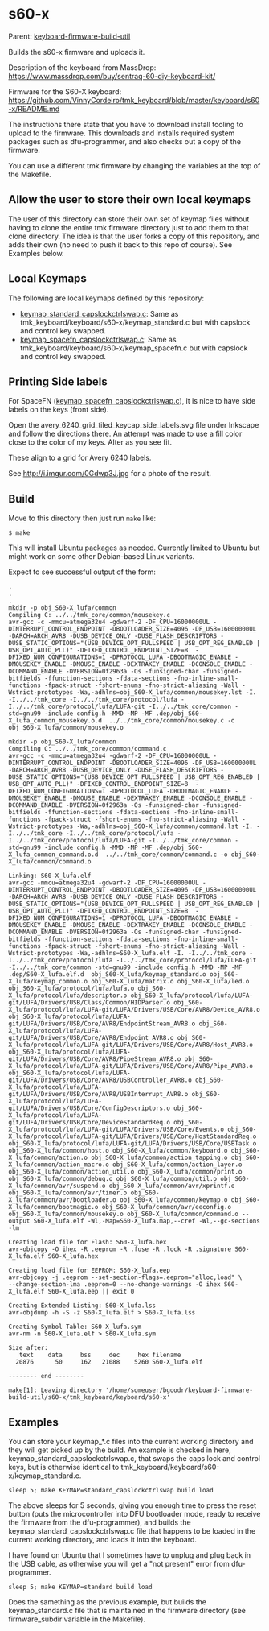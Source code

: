 # s60-x

Parent: [keyboard-firmware-build-util](../../README.md)

Builds the s60-x firmware and uploads it.

Description of the keyboard from MassDrop: https://www.massdrop.com/buy/sentraq-60-diy-keyboard-kit/

Firmware for the S60-X keyboard: https://github.com/VinnyCordeiro/tmk_keyboard/blob/master/keyboard/s60-x/README.md

The instructions there state that you have to download install tooling
to upload to the firmware. This downloads and installs required system
packages such as dfu-programmer, and also checks out a copy of the
firmware.

You can use a different tmk firmware by changing the variables at the
top of the Makefile.

## Allow the user to store their own local keymaps

The user of this directory can store their own set of keymap files
without having to clone the entire tmk firmware directory just to add
them to that clone directory. The idea is that the user forks a copy
of this repository, and adds their own (no need to push it back to
this repo of course).  See Examples below.

## Local Keymaps

The following are local keymaps defined by this repository:

* [keymap_standard_capslockctrlswap.c](keymap_standard_capslockctrlswap.c): Same as tmk_keyboard/keyboard/s60-x/keymap_standard.c but with capslock and control key swapped.
* [keymap_spacefn_capslockctrlswap.c](keymap_spacefn_capslockctrlswap.c): Same as tmk_keyboard/keyboard/s60-x/keymap_spacefn.c but with capslock and control key swapped.

## Printing Side labels

For SpaceFN
([keymap_spacefn_capslockctrlswap.c](keymap_spacefn_capslockctrlswap.c)),
it is nice to have side labels on the keys (front side).

Open the avery_6240_grid_tiled_keycap_side_labels.svg file under
Inkscape and follow the directions there. An attempt was made to use a
fill color close to the color of my keys. Alter as you see fit.

These align to a grid for Avery 6240 labels.

See http://i.imgur.com/0Gdwp3J.jpg for a photo of the result.

## Build

Move to this directory then just run `make` like:

    $ make

This will install Ubuntu packages as needed. Currently limited to
Ubuntu but might work on some other Debian-based Linux variants.

Expect to see successful output of the form:

    .
    .
    .
    mkdir -p obj_S60-X_lufa/common
    Compiling C: ../../tmk_core/common/mousekey.c
    avr-gcc -c -mmcu=atmega32u4 -gdwarf-2 -DF_CPU=16000000UL -DINTERRUPT_CONTROL_ENDPOINT -DBOOTLOADER_SIZE=4096 -DF_USB=16000000UL -DARCH=ARCH_AVR8 -DUSB_DEVICE_ONLY -DUSE_FLASH_DESCRIPTORS -DUSE_STATIC_OPTIONS="(USB_DEVICE_OPT_FULLSPEED | USB_OPT_REG_ENABLED | USB_OPT_AUTO_PLL)" -DFIXED_CONTROL_ENDPOINT_SIZE=8  -DFIXED_NUM_CONFIGURATIONS=1 -DPROTOCOL_LUFA -DBOOTMAGIC_ENABLE -DMOUSEKEY_ENABLE -DMOUSE_ENABLE -DEXTRAKEY_ENABLE -DCONSOLE_ENABLE -DCOMMAND_ENABLE -DVERSION=0f2963a -Os -funsigned-char -funsigned-bitfields -ffunction-sections -fdata-sections -fno-inline-small-functions -fpack-struct -fshort-enums -fno-strict-aliasing -Wall -Wstrict-prototypes -Wa,-adhlns=obj_S60-X_lufa/common/mousekey.lst -I. -I../../tmk_core -I../../tmk_core/protocol/lufa -I../../tmk_core/protocol/lufa/LUFA-git -I../../tmk_core/common -std=gnu99 -include config.h -MMD -MP -MF .dep/obj_S60-X_lufa_common_mousekey.o.d  ../../tmk_core/common/mousekey.c -o obj_S60-X_lufa/common/mousekey.o 
    
    mkdir -p obj_S60-X_lufa/common
    Compiling C: ../../tmk_core/common/command.c
    avr-gcc -c -mmcu=atmega32u4 -gdwarf-2 -DF_CPU=16000000UL -DINTERRUPT_CONTROL_ENDPOINT -DBOOTLOADER_SIZE=4096 -DF_USB=16000000UL -DARCH=ARCH_AVR8 -DUSB_DEVICE_ONLY -DUSE_FLASH_DESCRIPTORS -DUSE_STATIC_OPTIONS="(USB_DEVICE_OPT_FULLSPEED | USB_OPT_REG_ENABLED | USB_OPT_AUTO_PLL)" -DFIXED_CONTROL_ENDPOINT_SIZE=8  -DFIXED_NUM_CONFIGURATIONS=1 -DPROTOCOL_LUFA -DBOOTMAGIC_ENABLE -DMOUSEKEY_ENABLE -DMOUSE_ENABLE -DEXTRAKEY_ENABLE -DCONSOLE_ENABLE -DCOMMAND_ENABLE -DVERSION=0f2963a -Os -funsigned-char -funsigned-bitfields -ffunction-sections -fdata-sections -fno-inline-small-functions -fpack-struct -fshort-enums -fno-strict-aliasing -Wall -Wstrict-prototypes -Wa,-adhlns=obj_S60-X_lufa/common/command.lst -I. -I../../tmk_core -I../../tmk_core/protocol/lufa -I../../tmk_core/protocol/lufa/LUFA-git -I../../tmk_core/common -std=gnu99 -include config.h -MMD -MP -MF .dep/obj_S60-X_lufa_common_command.o.d  ../../tmk_core/common/command.c -o obj_S60-X_lufa/common/command.o 
    
    Linking: S60-X_lufa.elf
    avr-gcc -mmcu=atmega32u4 -gdwarf-2 -DF_CPU=16000000UL -DINTERRUPT_CONTROL_ENDPOINT -DBOOTLOADER_SIZE=4096 -DF_USB=16000000UL -DARCH=ARCH_AVR8 -DUSB_DEVICE_ONLY -DUSE_FLASH_DESCRIPTORS -DUSE_STATIC_OPTIONS="(USB_DEVICE_OPT_FULLSPEED | USB_OPT_REG_ENABLED | USB_OPT_AUTO_PLL)" -DFIXED_CONTROL_ENDPOINT_SIZE=8  -DFIXED_NUM_CONFIGURATIONS=1 -DPROTOCOL_LUFA -DBOOTMAGIC_ENABLE -DMOUSEKEY_ENABLE -DMOUSE_ENABLE -DEXTRAKEY_ENABLE -DCONSOLE_ENABLE -DCOMMAND_ENABLE -DVERSION=0f2963a -Os -funsigned-char -funsigned-bitfields -ffunction-sections -fdata-sections -fno-inline-small-functions -fpack-struct -fshort-enums -fno-strict-aliasing -Wall -Wstrict-prototypes -Wa,-adhlns=S60-X_lufa.elf -I. -I../../tmk_core -I../../tmk_core/protocol/lufa -I../../tmk_core/protocol/lufa/LUFA-git -I../../tmk_core/common -std=gnu99 -include config.h -MMD -MP -MF .dep/S60-X_lufa.elf.d  obj_S60-X_lufa/keymap_standard.o obj_S60-X_lufa/keymap_common.o obj_S60-X_lufa/matrix.o obj_S60-X_lufa/led.o obj_S60-X_lufa/protocol/lufa/lufa.o obj_S60-X_lufa/protocol/lufa/descriptor.o obj_S60-X_lufa/protocol/lufa/LUFA-git/LUFA/Drivers/USB/Class/Common/HIDParser.o obj_S60-X_lufa/protocol/lufa/LUFA-git/LUFA/Drivers/USB/Core/AVR8/Device_AVR8.o obj_S60-X_lufa/protocol/lufa/LUFA-git/LUFA/Drivers/USB/Core/AVR8/EndpointStream_AVR8.o obj_S60-X_lufa/protocol/lufa/LUFA-git/LUFA/Drivers/USB/Core/AVR8/Endpoint_AVR8.o obj_S60-X_lufa/protocol/lufa/LUFA-git/LUFA/Drivers/USB/Core/AVR8/Host_AVR8.o obj_S60-X_lufa/protocol/lufa/LUFA-git/LUFA/Drivers/USB/Core/AVR8/PipeStream_AVR8.o obj_S60-X_lufa/protocol/lufa/LUFA-git/LUFA/Drivers/USB/Core/AVR8/Pipe_AVR8.o obj_S60-X_lufa/protocol/lufa/LUFA-git/LUFA/Drivers/USB/Core/AVR8/USBController_AVR8.o obj_S60-X_lufa/protocol/lufa/LUFA-git/LUFA/Drivers/USB/Core/AVR8/USBInterrupt_AVR8.o obj_S60-X_lufa/protocol/lufa/LUFA-git/LUFA/Drivers/USB/Core/ConfigDescriptors.o obj_S60-X_lufa/protocol/lufa/LUFA-git/LUFA/Drivers/USB/Core/DeviceStandardReq.o obj_S60-X_lufa/protocol/lufa/LUFA-git/LUFA/Drivers/USB/Core/Events.o obj_S60-X_lufa/protocol/lufa/LUFA-git/LUFA/Drivers/USB/Core/HostStandardReq.o obj_S60-X_lufa/protocol/lufa/LUFA-git/LUFA/Drivers/USB/Core/USBTask.o obj_S60-X_lufa/common/host.o obj_S60-X_lufa/common/keyboard.o obj_S60-X_lufa/common/action.o obj_S60-X_lufa/common/action_tapping.o obj_S60-X_lufa/common/action_macro.o obj_S60-X_lufa/common/action_layer.o obj_S60-X_lufa/common/action_util.o obj_S60-X_lufa/common/print.o obj_S60-X_lufa/common/debug.o obj_S60-X_lufa/common/util.o obj_S60-X_lufa/common/avr/suspend.o obj_S60-X_lufa/common/avr/xprintf.o obj_S60-X_lufa/common/avr/timer.o obj_S60-X_lufa/common/avr/bootloader.o obj_S60-X_lufa/common/keymap.o obj_S60-X_lufa/common/bootmagic.o obj_S60-X_lufa/common/avr/eeconfig.o obj_S60-X_lufa/common/mousekey.o obj_S60-X_lufa/common/command.o --output S60-X_lufa.elf -Wl,-Map=S60-X_lufa.map,--cref -Wl,--gc-sections     -lm 
    
    Creating load file for Flash: S60-X_lufa.hex
    avr-objcopy -O ihex -R .eeprom -R .fuse -R .lock -R .signature S60-X_lufa.elf S60-X_lufa.hex
    
    Creating load file for EEPROM: S60-X_lufa.eep
    avr-objcopy -j .eeprom --set-section-flags=.eeprom="alloc,load" \
    --change-section-lma .eeprom=0 --no-change-warnings -O ihex S60-X_lufa.elf S60-X_lufa.eep || exit 0
    
    Creating Extended Listing: S60-X_lufa.lss
    avr-objdump -h -S -z S60-X_lufa.elf > S60-X_lufa.lss
    
    Creating Symbol Table: S60-X_lufa.sym
    avr-nm -n S60-X_lufa.elf > S60-X_lufa.sym
    
    Size after:
       text	   data	    bss	    dec	    hex	filename
      20876	     50	    162	  21088	   5260	S60-X_lufa.elf
    
    -------- end --------
    
    make[1]: Leaving directory '/home/someuser/bgoodr/keyboard-firmware-build-util/s60-x/tmk_keyboard/keyboard/s60-x'

## Examples

You can store your keymap_*.c files into the current working directory
and they will get picked up by the build. An example is checked in
here, keymap_standard_capslockctrlswap.c, that swaps the caps lock and control
keys, but is otherwise identical to
tmk_keyboard/keyboard/s60-x/keymap_standard.c.  

    sleep 5; make KEYMAP=standard_capslockctrlswap build load

The above sleeps for 5 seconds, giving you enough time to press the
reset button (puts the microcontroller into DFU bootloader mode, ready
to receive the firmware from the dfu-programmer), and builds the
keymap_standard_capslockctrlswap.c file that happens to be loaded in the current
working directory, and loads it into the keyboard.

I have found on Ubuntu that I sometimes have to unplug and plug back
in the USB cable, as otherwise you will get a "not present" error from
dfu-programmer.

    sleep 5; make KEYMAP=standard build load

Does the samething as the previous example, but builds the
keymap_standard.c file that is maintained in the firmware directory
(see firmware_subdir variable in the Makefile).

